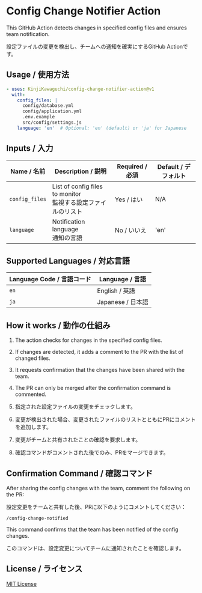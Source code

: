 # Config Change Notifier Action

This GitHub Action detects changes in specified config files and ensures team notification.

設定ファイルの変更を検出し、チームへの通知を確実にするGitHub Actionです。

## Usage / 使用方法

```yaml
- uses: KinjiKawaguchi/config-change-notifier-action@v1
  with:
    config_files: |
      config/database.yml
      config/application.yml
      .env.example
      src/config/settings.js
    language: 'en'  # Optional: 'en' (default) or 'ja' for Japanese
```

## Inputs / 入力

| Name / 名前 | Description / 説明 | Required / 必須 | Default / デフォルト |
|-------------|---------------------|------------------|----------------------|
| `config_files` | List of config files to monitor<br>監視する設定ファイルのリスト | Yes / はい | N/A |
| `language` | Notification language<br>通知の言語 | No / いいえ | 'en' |

## Supported Languages / 対応言語

| Language Code / 言語コード | Language / 言語 |
|----------------------------|-----------------|
| `en` | English / 英語 |
| `ja` | Japanese / 日本語 |

## How it works / 動作の仕組み

1. The action checks for changes in the specified config files.
2. If changes are detected, it adds a comment to the PR with the list of changed files.
3. It requests confirmation that the changes have been shared with the team.
4. The PR can only be merged after the confirmation command is commented.

1. 指定された設定ファイルの変更をチェックします。
2. 変更が検出された場合、変更されたファイルのリストとともにPRにコメントを追加します。
3. 変更がチームと共有されたことの確認を要求します。
4. 確認コマンドがコメントされた後でのみ、PRをマージできます。

## Confirmation Command / 確認コマンド

After sharing the config changes with the team, comment the following on the PR:

設定変更をチームと共有した後、PRに以下のようにコメントしてください：

```
/config-change-notified
```

This command confirms that the team has been notified of the config changes.

このコマンドは、設定変更についてチームに通知されたことを確認します。

## License / ライセンス

[MIT License](LICENSE)
